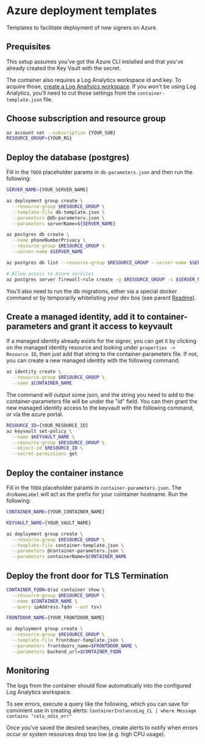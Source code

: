 # Azure deployment templates

Templates to facilitate deployment of new signers on Azure.

## Prequisites

This setup assumes you've got the Azure CLI installed and that you've already created the Key Vault with the secret.

The container also requires a Log Analytics workspace id and key. To acquire those, [create a Log Analtyics workspace](https://docs.microsoft.com/en-us/azure/azure-monitor/learn/quick-create-workspace). If you won't be using Log Analytics, you'll need to cut those settings from the `container-template.json` file.

## Choose subscription and resource group

```bash
az account set --subscription {YOUR_SUB}
RESOURCE_GROUP={YOUR_RG}
```

## Deploy the database (postgres)

Fill in the `TODO` placeholder params in `db-parameters.json` and then run the following:

```bash
SERVER_NAME={YOUR_SERVER_NAME}

az deployment group create \
  --resource-group $RESOURCE_GROUP \
  --template-file db-template.json \
  --parameters @db-parameters.json \
  --parameters serverName=${SERVER_NAME}

az postgres db create \
  --name phoneNumberPrivacy \
  --resource-group $RESOURCE_GROUP \
  --server-name $SERVER_NAME

az postgres db list --resource-group $RESOURCE_GROUP --server-name $SERVER_NAME

# Allow access to Azure services
az postgres server firewall-rule create -g $RESOURCE_GROUP -s $SERVER_NAME -n AllowAllWindowsAzureIps --start-ip-address 0.0.0.0 --end-ip-address 0.0.0.0
```

You'll also need to run the db migrations, either via a special docker command or by temporarily whitelisting your dev box (see parent [Readme](../README.md)).

## Create a managed identity, add it to container-parameters and grant it access to keyvault

If a managed identity already exists for the signer, you can get it by clicking on the managed identity resource and looking under `properties -> Resource ID`, then just add that string to the container-parameters file. If not, you can create a new managed identity with the following command:

```bash
az identity create \
  --resource-group $RESOURCE_GROUP \
  --name $CONTAINER_NAME
```

The command will output some json, and the string you need to add to the container-parameters file will be under the "id" field. You can then grant the new managed identity access to the keyvault with the following command, or via the azure portal.

```bash
RESOURCE_ID={YOUR_RESOURCE_ID}
az keyvault set-policy \
  --name $KEYVAULT_NAME \
  --resource-group $RESOURCE_GROUP \
  --object-id $RESOURCE_ID \
  --secret-permissions get
```

## Deploy the container instance

Fill in the `TODO` placeholder params in `container-parameters.json`. The `dnsNameLabel` will act as the prefix for your cointainer hostname. Run the following:

```bash
CONTAINER_NAME={YOUR_CONTAINER_NAME}

KEYVAULT_NAME={YOUR_VAULT_NAME}

az deployment group create \
  --resource-group $RESOURCE_GROUP \
  --template-file container-template.json \
  --parameters @container-parameters.json \
  --parameters containerName=$CONTAINER_NAME
```

## Deploy the front door for TLS Termination

```bash
CONTAINER_FQDN=$(az container show \
  --resource-group $RESOURCE_GROUP \
  --name $CONTAINER_NAME \
  --query ipAddress.fqdn --out tsv)

FRONTDOOR_NAME={YOUR_FRONTDOOR_NAME}

az deployment group create \
  --resource-group $RESOURCE_GROUP \
  --template-file frontdoor-template.json \
  --parameters frontdoors_name=$FRONTDOOR_NAME \
  --parameters backend_url=$CONTAINER_FQDN
```

## Monitoring

The logs from the container should flow automatically into the configured Log Analytics workspace.

To see errors, execute a query like the following, which you can save for convinient use in creating alerts:
`ContainerInstanceLog_CL | where Message contains "celo_odis_err"`

Once you've saved the desired searches, create alerts to notify when errors occur or system resources drop too low (e.g. high CPU usage).
